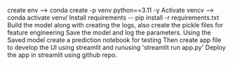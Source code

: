 create env --> conda create -p venv python==3.11 -y
Activate vencv --> conda activate venv/
Install requirements -- pip install -r requirements.txt
Build the model along with creating the logs, also create the pickle files for feature engineering
Save the model and log the parameters.
Using the Saved model create a prediction notebook for testing
Then create app file to develop the UI using streamlit and runusing 'streamlit run app.py'
Deploy the app in streamlit using github repo.
